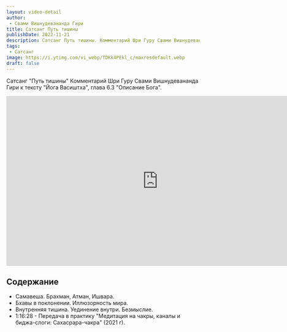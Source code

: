 ```yaml
---
layout: video-detail
author:
 - Свами Вишнудевананда Гири
title: Сатсанг Путь тишины
publishDate: 2022-11-21
description: Сатсанг Путь тишины. Комментарий Шри Гуру Свами Вишнудевананда Гири к тексту "Йога Васиштха", глава 6.3 "Описание Бога".
tags: 
 - Сатсанг
image: https://i.ytimg.com/vi_webp/TDKk4PEkl_c/maxresdefault.webp
draft: false
---
```


 Сатсанг "Путь тишины"
Комментарий Шри Гуру Свами Вишнудевананда Гири к тексту "Йога Васиштха", глава 6.3 "Описание Бога".

<iframe width="790" height="444" src="https://www.youtube.com/embed/TDKk4PEkl_c" frameborder="0" allowfullscreen=""></iframe> 

## Содержание
- Самавеша. Брахман, Атман, Ишвара.
- Бхавы в поклонении. Иллюзорность мира.
- Внутренняя тишина. Уединение внутри. Безмыслие.
- 1:16:28 - Передача в практику "Медитация на чакры, каналы и биджа-слоги: Сахасрара-чакра" (2021 г).
